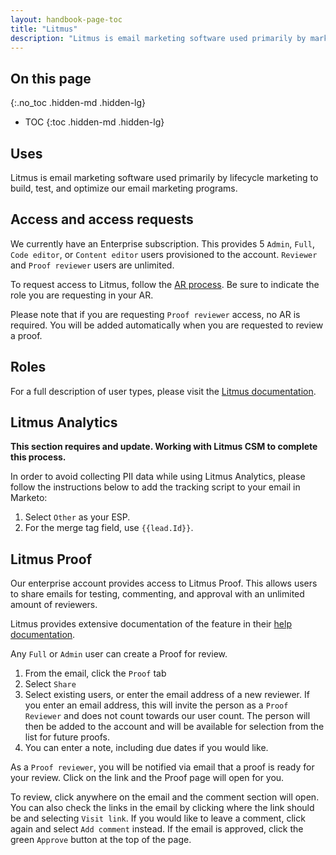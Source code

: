 ```yaml
---
layout: handbook-page-toc
title: "Litmus"
description: "Litmus is email marketing software used primarily by marketing campaign managers to build, test, and optimize our email marketing programs."
---
```


## On this page
{:.no_toc .hidden-md .hidden-lg}

- TOC
{:toc .hidden-md .hidden-lg}

## Uses

Litmus is email marketing software used primarily by lifecycle marketing to build, test, and optimize our email marketing programs. 

## Access and access requests

We currently have an Enterprise subscription. This provides 5 `Admin`, `Full`, `Code editor`, or `Content editor` users provisioned to the account. `Reviewer` and `Proof reviewer` users are unlimited.

To request access to Litmus, follow the [AR process](https://about.gitlab.com/handbook/business-technology/team-member-enablement/onboarding-access-requests/access-requests/#individual-or-bulk-access-request). Be sure to indicate the role you are requesting in your AR.

Please note that if you are requesting `Proof reviewer` access, no AR is required. You will be added automatically when you are requested to review a proof.

## Roles

For a full description of user types, please visit the [Litmus documentation](https://help.litmus.com/article/122-managing-enterprise-users-subaccounts#entroles).

## Litmus Analytics
**This section requires and update. Working with Litmus CSM to complete this process.**

In order to avoid collecting PII data while using Litmus Analytics, please follow the instructions below to add the tracking script to your email in Marketo:

1. Select `Other` as your ESP.
1. For the merge tag field, use `{{lead.Id}}`. 

## Litmus Proof
Our enterprise account provides access to Litmus Proof. This allows users to share emails for testing, commenting, and approval with an unlimited amount of reviewers. 

Litmus provides extensive documentation of the feature in their [help documentation](https://help.litmus.com/category/76-proof).

Any `Full` or `Admin` user can create a Proof for review. 
1. From the email, click the `Proof` tab
1. Select `Share`
1. Select existing users, or enter the email address of a new reviewer. If you enter an email address, this will invite the person as a `Proof Reviewer` and does not count towards our user count. The person will then be added to the account and will be available for selection from the list for future proofs.
1. You can enter a note, including due dates if you would like.

As a `Proof reviewer`, you will be notified via email that a proof is ready for your review. Click on the link and the Proof page will open for you. 

To review, click anywhere on the email and the comment section will open. You can also check the links in the email by clicking where the link should be and selecting `Visit link`. If you would like to leave a comment, click again and select `Add comment` instead. If the email is approved, click the green `Approve` button at the top of the page.

